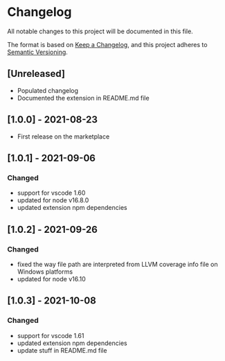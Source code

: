 # Changelog

All notable changes to this project will be documented in this file.

The format is based on [Keep a Changelog](https://keepachangelog.com/en/1.0.0/),
and this project adheres to [Semantic Versioning](https://semver.org/spec/v2.0.0.html).

## [Unreleased]

- Populated changelog
- Documented the extension in README.md file

## [1.0.0] - 2021-08-23

- First release on the marketplace

## [1.0.1] - 2021-09-06

### Changed

- support for vscode 1.60
- updated for node v16.8.0
- updated extension npm dependencies

## [1.0.2] - 2021-09-26

### Changed

- fixed the way file path are interpreted from LLVM coverage info file on Windows platforms
- updated for node v16.10

## [1.0.3] - 2021-10-08

### Changed

- support for vscode 1.61
- updated extension npm dependencies
- update stuff in README.md file
